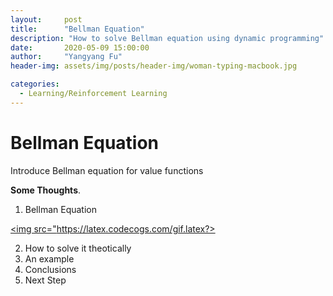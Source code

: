 ```yaml
---
layout:     post
title:      "Bellman Equation"
description: "How to solve Bellman equation using dynamic programming"
date:       2020-05-09 15:00:00
author:     "Yangyang Fu"
header-img: assets/img/posts/header-img/woman-typing-macbook.jpg

categories:
  - Learning/Reinforcement Learning
---
```


# Bellman Equation

Introduce Bellman equation for value functions

**Some Thoughts**.

1. Bellman Equation

<a href="https://www.codecogs.com/eqnedit.php?latex=v_\pi(t)&space;=&space;\mathbb{E}" target="_blank"><img src="https://latex.codecogs.com/gif.latex?>

2. How to solve it theotically
3. An example
4. Conclusions
5. Next Step
